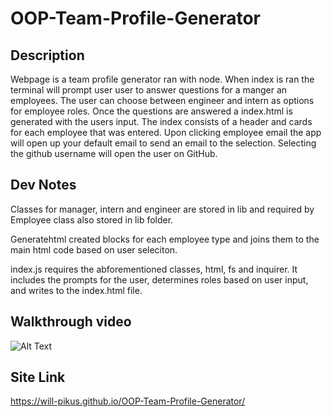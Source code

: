 # OOP-Team-Profile-Generator

## Description
Webpage is a team profile generator ran with node. When index is ran the terminal will prompt user user to answer questions for a manger an employees. The user can choose between engineer and intern as options for employee roles. Once the questions are answered a index.html is generated with the users input. The index consists of a header and cards for each employee that was entered. Upon clicking employee email the app will open up your default email to send an email to the selection. Selecting the github username will open the user on GitHub.

## Dev Notes 
Classes for manager, intern and engineer are stored in lib and required by Employee class also stored in lib folder.

Generatehtml created blocks for each employee type and joins them to the main html code based on user seleciton. 

index.js requires the abforementioned classes, html, fs and inquirer. It includes the prompts for the user, determines roles based on user input, and writes to the index.html file.
## Walkthrough video
![Alt Text](./media/walkthrough-tpg.gif)
## Site Link
https://will-pikus.github.io/OOP-Team-Profile-Generator/